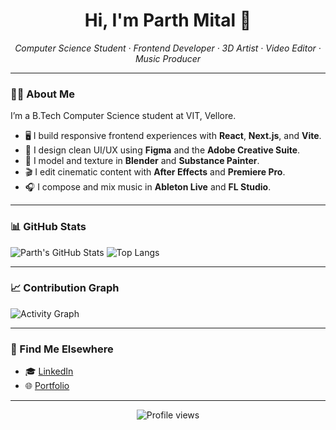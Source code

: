<h1 align="center">Hi, I'm Parth Mital 👋</h1>
<p align="center">
  <i>Computer Science Student · Frontend Developer · 3D Artist · Video Editor · Music Producer</i>
</p>

---

### 👨‍💻 About Me

I’m a B.Tech Computer Science student at VIT, Vellore.

- 🖥️ I build responsive frontend experiences with **React**, **Next.js**, and **Vite**.
- 🎨 I design clean UI/UX using **Figma** and the **Adobe Creative Suite**.
- 🧱 I model and texture in **Blender** and **Substance Painter**.
- 🎬 I edit cinematic content with **After Effects** and **Premiere Pro**.
- 🎧 I compose and mix music in **Ableton Live** and **FL Studio**.

---

### 📊 GitHub Stats

![Parth's GitHub Stats](https://github-readme-stats.vercel.app/api?username=ParthMital&show_icons=true&theme=radical&hide=prs&count_private=true)
![Top Langs](https://github-readme-stats.vercel.app/api/top-langs/?username=ParthMital&layout=compact&theme=radical)

---

### 📈 Contribution Graph

![Activity Graph](https://github-readme-activity-graph.vercel.app/graph?username=ParthMital&theme=react-dark&hide_border=true)

---

### 🔗 Find Me Elsewhere

- 🎓 [LinkedIn](https://www.linkedin.com/in/parthmital)
- 🌐 [Portfolio](https://parthmital.github.io/Portfolio/)

---

<p align="center">
  <img src="https://komarev.com/ghpvc/?username=ParthMital&style=flat-square&color=blue" alt="Profile views"/>
</p>
